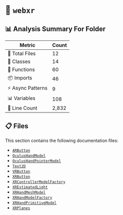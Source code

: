 # 📁 `webxr`

## 📊 Analysis Summary For Folder

| Metric | Count |
|--------|-------|
| 📁 Total Files | 12 |
| 🧱 Classes | 14 |
| 🔧 Functions | 60 |
| 📦 Imports | 46 |
| ⚡ Async Patterns | 9 |
| 📊 Variables | 108 |
| 🔢 Line Count | 2,832 |


## 📋 Files

This section contains the following documentation files:

- [`ARButton`](./ARButton.md)
- [`OculusHandModel`](./OculusHandModel.md)
- [`OculusHandPointerModel`](./OculusHandPointerModel.md)
- [`Text2D`](./Text2D.md)
- [`VRButton`](./VRButton.md)
- [`XRButton`](./XRButton.md)
- [`XRControllerModelFactory`](./XRControllerModelFactory.md)
- [`XREstimatedLight`](./XREstimatedLight.md)
- [`XRHandMeshModel`](./XRHandMeshModel.md)
- [`XRHandModelFactory`](./XRHandModelFactory.md)
- [`XRHandPrimitiveModel`](./XRHandPrimitiveModel.md)
- [`XRPlanes`](./XRPlanes.md)